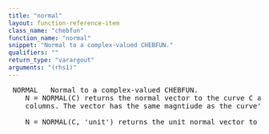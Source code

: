 ```yaml
---
title: "normal"
layout: function-reference-item
class_name: "chebfun"
function_name: "normal"
snippet: "Normal to a complex-valued CHEBFUN."
qualifiers: ""
return_type: "varargout"
arguments: "(rhs1)"
---
```


<pre class="help-text"> NORMAL   Normal to a complex-valued CHEBFUN.
    N = NORMAL(C) returns the normal vector to the curve C as a CHEBFUN with two
    columns. The vector has the same magntiude as the curve's tangent vector.
 
    N = NORMAL(C, 'unit') returns the unit normal vector to the curve C. 
</pre>